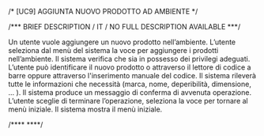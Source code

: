 /* [UC9]  AGGIUNTA NUOVO PRODOTTO AD AMBIENTE */

/*** BRIEF DESCRIPTION / IT / NO FULL DESCRIPTION AVAILABLE ***/

Un utente vuole aggiungere un nuovo prodotto nell’ambiente. L’utente seleziona dal menù del sistema 
la voce per aggiungere i prodotti nell’ambiente. Il sistema verifica che sia in possesso dei privilegi 
adeguati. L’utente può identificare il nuovo prodotto o attraverso il lettore di codice a barre oppure 
attraverso l'inserimento manuale del codice. Il sistema rileverà tutte le informazioni che necessità 
(marca, nome, deperibilità, dimensione, … ).  Il sistema produce un messaggio di conferma di avvenuta 
operazione. L’utente sceglie di terminare l’operazione, seleziona la voce per tornare al menù iniziale. 
Il sistema mostra il menù iniziale.



/**** ****/
